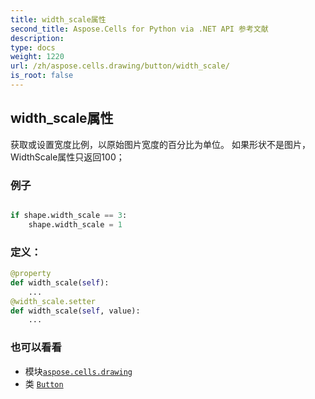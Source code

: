 ```yaml
---
title: width_scale属性
second_title: Aspose.Cells for Python via .NET API 参考文献
description:
type: docs
weight: 1220
url: /zh/aspose.cells.drawing/button/width_scale/
is_root: false
---
```

## width_scale属性

获取或设置宽度比例，以原始图片宽度的百分比为单位。
如果形状不是图片，WidthScale属性只返回100；

### 例子

```python

if shape.width_scale == 3:
    shape.width_scale = 1

```
### 定义：
```python
@property
def width_scale(self):
    ...
@width_scale.setter
def width_scale(self, value):
    ...
```

### 也可以看看
* 模块[`aspose.cells.drawing`](../../)
* 类 [`Button`](/cells/python-net/zh/aspose.cells.drawing/button)

